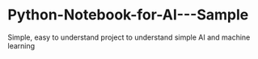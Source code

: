 # Python-Notebook-for-AI---Sample
Simple, easy to understand project to understand simple AI and machine learning
